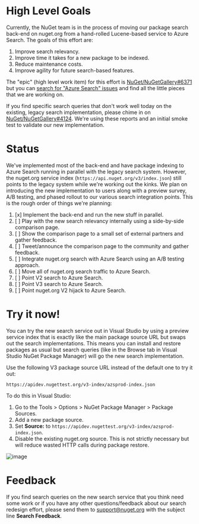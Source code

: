 # High Level Goals

Currently, the NuGet team is in the process of moving our package search back-end on nuget.org from a hand-rolled Lucene-based service to Azure Search. The goals of this effort are:

1. Improve search relevancy.
1. Improve time it takes for a new package to be indexed.
1. Reduce maintenance costs.
1. Improve agility for future search-based features.

The "epic" (high level work item) for this effort is [NuGet/NuGetGallery#6371](https://github.com/NuGet/NuGetGallery/issues/6371) but you can [search for "Azure Search" issues](https://github.com/NuGet/NuGetGallery/issues?utf8=%E2%9C%93&q=is%3Aissue+is%3Aopen+azure+search) and find all the little pieces that we are working on.

If you find specific search queries that don't work well today on the existing, legacy search implementation, please chime in on [NuGet/NuGetGallery#4124](https://github.com/NuGet/NuGetGallery/issues/4124). We're using these reports and an initial smoke test to validate our new implementation.

# Status

We've implemented most of the back-end and have package indexing to Azure Search running in parallel with the legacy search system. However, the nuget.org service index (`https://api.nuget.org/v3/index.json`) still points to the legacy system while we're working out the kinks. We plan on introducing the new implementation to users along with a preview survey, A/B testing, and phased rollout to our various search integration points. This is the rough order of things we're planning:

1. [x] Implement the back-end and run the new stuff in parallel.
1. [ ] Play with the new search relevancy internally using a side-by-side comparison page.
1. [ ] Show the comparison page to a small set of external partners and gather feedback.
1. [ ] Tweet/announce the comparison page to the community and gather feedback.
1. [ ] Integrate nuget.org search with Azure Search using an A/B testing approach.
1. [ ] Move all of nuget.org search traffic to Azure Search.
1. [ ] Point V2 search to Azure Search.
1. [ ] Point V3 search to Azure Search.
1. [ ] Point nuget.org V2 hijack to Azure Search.

# Try it now!

You can try the new search service out in Visual Studio by using a preview service index that is exactly like the main package source URL but swaps out the search implementations. This means you can install and restore packages as usual but search queries (like in the Browse tab in Visual Studio NuGet Package Manager) will go the new search implementation.

Use the following V3 package source URL instead of the default one to try it out:

```
https://apidev.nugettest.org/v3-index/azsprod-index.json
```

To do this in Visual Studio:

1. Go to the Tools > Options > NuGet Package Manager > Package Sources.
1. Add a new package source.
1. Set **Source:** to `https://apidev.nugettest.org/v3-index/azsprod-index.json`.
1. Disable the existing nuget.org source. This is not strictly necessary but will reduce wasted HTTP calls during package restore.

![image](https://user-images.githubusercontent.com/94054/58720564-587e3300-8387-11e9-9dad-34812a951701.png)

# Feedback

If you find search queries on the new search service that you think need some work or if you have any other questions/feedback about our search redesign effort, please send them to support@nuget.org with the subject line **Search Feedback**.